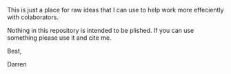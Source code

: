 This is just a place for raw ideas that I can use to help work more effeciently with colaborators.  

Nothing in this repository is intended to be plished.  If you can use something please use it and cite me.

Best,

Darren
